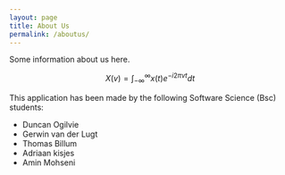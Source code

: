 ```yaml
---
layout: page
title: About Us
permalink: /aboutus/
---
```


Some information about us here.

$$ X(v) = \int_{-\infty}^{\infty} x(t) e^{-i 2 \pi v t}dt  $$

This application has been made by the following Software Science (Bsc) students:

- Duncan Ogilvie
- Gerwin van der Lugt
- Thomas Billum
- Adriaan kisjes
- Amin Mohseni
